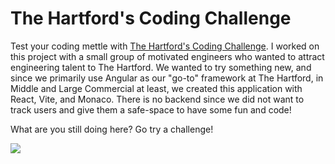 # The Hartford's Coding Challenge

Test your coding mettle with [The Hartford's Coding Challenge](https://coding-challenge.thehartford.com).
I worked on this project with a small group of motivated engineers who wanted to attract engineering
talent to The Hartford. We wanted to try something new, and since we primarily use Angular as our
"go-to" framework at The Hartford, in Middle and Large Commercial at least, we created this
application with React, Vite, and Monaco. There is no backend since we did not want to track users
and give them a safe-space to have some fun and code!

What are you still doing here? Go try a challenge!

<img src="/images/portfolio/coding-challenge.png" />
